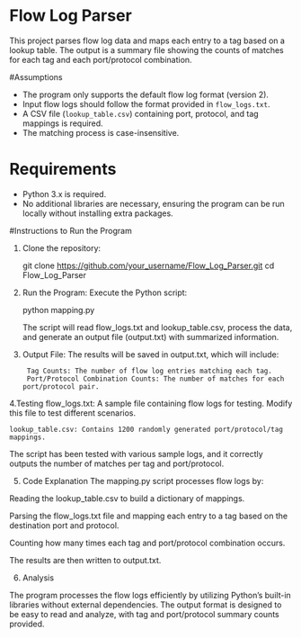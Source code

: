 

# Flow Log Parser

This project parses flow log data and maps each entry to a tag based on a lookup table. The output is a summary file showing the counts of matches for each tag and each port/protocol combination.

#Assumptions

- The program only supports the default flow log format (version 2).
- Input flow logs should follow the format provided in `flow_logs.txt`.
- A CSV file (`lookup_table.csv`) containing port, protocol, and tag mappings is required.
- The matching process is case-insensitive.

# Requirements

- Python 3.x is required.
- No additional libraries are necessary, ensuring the program can be run locally without installing extra packages.

#Instructions to Run the Program

1. Clone the repository:
   
   git clone https://github.com/your_username/Flow_Log_Parser.git
   cd Flow_Log_Parser
   
2. Run the Program: Execute the Python script:
    
    python mapping.py
    
    The script will read flow_logs.txt and lookup_table.csv, process the data, and generate an output file (output.txt) with   summarized information.

3. Output File: The results will be saved in output.txt, which will include:

        Tag Counts: The number of flow log entries matching each tag.
        Port/Protocol Combination Counts: The number of matches for each port/protocol pair.
        
4.Testing
    flow_logs.txt: A sample file containing flow logs for testing. Modify this file to test different scenarios.
    
    lookup_table.csv: Contains 1200 randomly generated port/protocol/tag mappings.

The script has been tested with various sample logs, and it correctly outputs the number of matches per tag and port/protocol.

5. Code Explanation
The mapping.py script processes flow logs by:

Reading the lookup_table.csv to build a dictionary of mappings.

Parsing the flow_logs.txt file and mapping each entry to a tag based on the destination port and protocol.

Counting how many times each tag and port/protocol combination occurs.

The results are then written to output.txt.

6. Analysis

The program processes the flow logs efficiently by utilizing Python’s built-in libraries without external dependencies.
The output format is designed to be easy to read and analyze, with tag and port/protocol summary counts provided.

